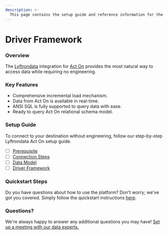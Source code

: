 ```yaml
---
description: >-
  This page contains the setup guide and reference information for the Act On source connector.
---
```


# Driver Framework

### Overview

The [Lyftrondata](https://www.lyftrondata.com/) integration for [Act On](None) provides the most natural way to access data while requiring no engineering.

### Key Features

* Comprehensive incremental load mechanism.
* Data from Act On is available in real-time.&#x20;
* ANSI SQL is fully supported to query data with ease.
* Ready to query Act On relational schema model.

### Setup Guide

To connect to your destination without engineering, follow our step-by-step Lyftrondata Act On setup guide.

* [ ] [Prerequisite](../prerequisite.md)
* [ ] [Connection Steps](../connection-steps.md)
* [ ] [Data Model](../data-model/erd.md)
* [ ] [Driver Framework](../driver-framework/)

### Quickstart Steps

Do you have questions about how to use the platform? Don't worry; we've got you covered. Simply follow the quickstart instructions [here](../driver-framework/README.md).

### Questions? <a href="#questions" id="questions"></a>

We're always happy to answer any additional questions you may have! [Set up a meeting with our data experts.](https://www.lyftrondata.com/book-a-meeting/)


